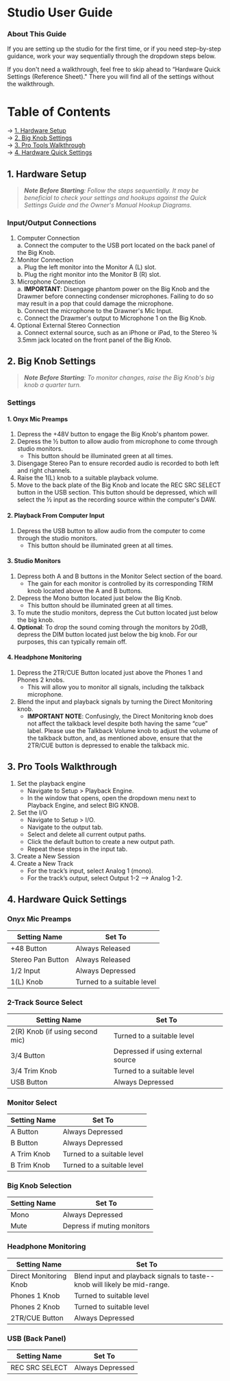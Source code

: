 #  Studio User Guide 

### About This Guide

If you are setting up the studio for the first time, or if you need step-by-step guidance, work your way sequentially through the dropdown steps below. 

If you don't need a walkthrough, feel free to skip ahead to “Hardware Quick Settings (Reference Sheet)." There you will find all of the settings without the walkthrough. 

# Table of Contents 

→ [1. Hardware Setup](https://github.com/B-Mags/Audio-Engineering-How-Tos/blob/main/RecordingStudioUserGuide.md#1-hardware-setup) <br>
→ [2. Big Knob Settings](https://github.com/B-Mags/Audio-Engineering-How-Tos/blob/main/RecordingStudioUserGuide.md#2-big-knob-settings) <br>
→ [3. Pro Tools Walkthrough](https://github.com/B-Mags/Audio-Engineering-How-Tos/blob/main/RecordingStudioUserGuide.md#3-pro-tools-walkthrough) <br>
→ [4. Hardware Quick Settings](https://github.com/B-Mags/Audio-Engineering-How-Tos/blob/main/RecordingStudioUserGuide.md#4-hardware-quick-settings) <br>

## 1. Hardware Setup 

> _**Note Before Starting**: Follow the steps sequentially. It may be beneficial to check your settings and hookups against the Quick Settings Guide and the Owner's Manual Hookup Diagrams._

### Input/Output Connections 

1. Computer Connection <br> 
   a. Connect the computer to the USB port located on the back panel of the Big Knob. 
2. Monitor Connection <br>
   a. Plug the left monitor into the Monitor A (L) slot. <br>
   b. Plug the right monitor into the Monitor B (R) slot. 
3. Microphone Connection <br> 
   a. **IMPORTANT**: Disengage phantom power on the Big Knob and the Drawmer before connecting condenser microphones. Failing to do so may result in a pop that could damage the microphone. <br> 
   b. Connect the microphone to the Drawner's Mic Input. <br> 
   c. Connect the Drawmer's output to Microphone 1 on the Big Knob. 
4. Optional External Stereo Connection <br>
   a. Connect external source, such as an iPhone or iPad, to the Stereo ¾ 3.5mm jack located on the front panel of the Big Knob. 

## 2. Big Knob Settings

> _**Note Before Starting**: To monitor changes, raise the Big Knob's big knob a quarter turn._ <br>  

### Settings

#### 1. Onyx Mic Preamps

1. Depress the +48V button to engage the Big Knob's phantom power.
2. Depress the ½ button to allow audio from microphone to come through studio monitors.
    - This button should be illuminated green at all times. 
3. Disengage Stereo Pan to ensure recorded audio is recorded to both left and right channels.
4. Raise the 1(L) knob to a suitable playback volume.
5. Move to the back plate of the Big Knob and locate the REC SRC SELECT button in the USB section. This button should be depressed, which will select the ½ input as the recording source within the computer's DAW. <br>


#### 2. Playback From Computer Input 

1. Depress the USB button to allow audio from the computer to come through the studio monitors.
   - This button should be illuminated green at all times.

#### 3. Studio Monitors

1. Depress both A and B buttons in the Monitor Select section of the board.
   - The gain for each monitor is controlled by its corresponding TRIM knob located above the A and B buttons.
2. Depress the Mono button located just below the Big Knob.
   - This button should be illuminated green at all times. <br>
3. To mute the studio monitors, depress the Cut button located just below the big knob.
4. **Optional**: To drop the sound coming through the monitors by 20dB, depress the DIM button located just below the big knob. For our purposes, this can typically remain off. <br> 

#### 4. Headphone Monitoring

1. Depress the 2TR/CUE Button located just above the Phones 1 and Phones 2 knobs.
   - This will allow you to monitor all signals, including the talkback microphone.
2. Blend the input and playback signals by turning the Direct Monitoring knob.
   - **IMPORTANT NOTE**: Confusingly, the Direct Monitoring knob does not affect the talkback level despite both having the same “cue” label. Please use the Talkback Volume knob to adjust the volume of the talkback button, and, as mentioned above, ensure that the 2TR/CUE button is depressed to enable the talkback mic.

## 3. Pro Tools Walkthrough

1. Set the playback engine
   - Navigate to Setup > Playback Engine.
   - In the window that opens, open the dropdown menu next to Playback Engine, and select BIG KNOB.
2. Set the I/O
   - Navigate to Setup > I/O.
   - Navigate to the output tab.
   - Select and delete all current output paths.
   - Click the default button to create a new output path.
   - Repeat these steps in the input tab.
3. Create a New Session
4. Create a New Track
   - For the track’s input, select Analog 1 (mono).
   - For the track’s output, select Output 1-2 —> Analog 1-2.
  
## 4. Hardware Quick Settings 

### Onyx Mic Preamps 
| Setting Name | Set To |
|---|---|
| +48 Button  | Always Released |
| Stereo Pan Button | Always Released |
| 1/2 Input | Always Depressed | 
| 1(L) Knob | Turned to a suitable level |

### 2-Track Source Select 
| Setting Name | Set To |
|---|---|
| 2(R) Knob (if using second mic) | Turned to a suitable level |
| 3/4 Button | Depressed if using external source | 
| 3/4 Trim Knob | Turned to a suitable level | 
| USB Button | Always Depressed | 

### Monitor Select
| Setting Name | Set To |
|---|---|
| A Button | Always Depressed | 
| B Button | Always Depressed | 
| A Trim Knob | Turned to a suitable level | 
| B Trim Knob | Turned to a suitable level | 

### Big Knob Selection
| Setting Name | Set To |
|---|---|
| Mono | Always Depressed | 
| Mute | Depress if muting monitors | 

### Headphone Monitoring
| Setting Name | Set To |
|---|---|
| Direct Monitoring Knob | Blend input and playback signals to taste--knob will likely be mid-range. | 
| Phones 1 Knob | Turned to suitable level | 
| Phones 2 Knob | Turned to suitable level |
| 2TR/CUE Button | Always Depressed |

### USB (Back Panel)
| Setting Name | Set To |
|---|---|
| REC SRC SELECT | Always Depressed |
